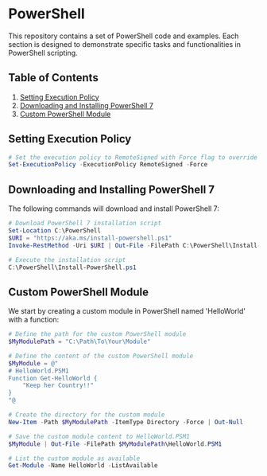 # PowerShell

This repository contains a set of PowerShell code and examples. Each section is designed to demonstrate specific tasks and functionalities in PowerShell scripting.

## Table of Contents

1. [Setting Execution Policy](#setting-execution-policy)
2. [Downloading and Installing PowerShell 7](#downloading-and-installing-powerShell-7)
3. [Custom PowerShell Module](#custom-powershell-module)

## Setting Execution Policy

```powershell
# Set the execution policy to RemoteSigned with Force flag to override restrictions
Set-ExecutionPolicy -ExecutionPolicy RemoteSigned -Force
```
## Downloading and Installing PowerShell 7
The following commands will download and install PowerShell 7:

```powershell
# Download PowerShell 7 installation script
Set-Location C:\PowerShell
$URI = "https://aka.ms/install-powershell.ps1"
Invoke-RestMethod -Uri $URI | Out-File -FilePath C:\PowerShell\Install-PowerShell.ps1

# Execute the installation script
C:\PowerShell\Install-PowerShell.ps1

```

## Custom PowerShell Module
We start by creating a custom module in PowerShell named 'HelloWorld' with a function:

```powershell
# Define the path for the custom PowerShell module
$MyModulePath = "C:\Path\To\Your\Module"

# Define the content of the custom PowerShell module
$MyModule = @"
# HelloWorld.PSM1
Function Get-HelloWorld {
    "Keep her Country!!"
}
"@

# Create the directory for the custom module
New-Item -Path $MyModulePath -ItemType Directory -Force | Out-Null

# Save the custom module content to HelloWorld.PSM1
$MyModule | Out-File -FilePath $MyModulePath\HelloWorld.PSM1

# List the custom module as available
Get-Module -Name HelloWorld -ListAvailable

```